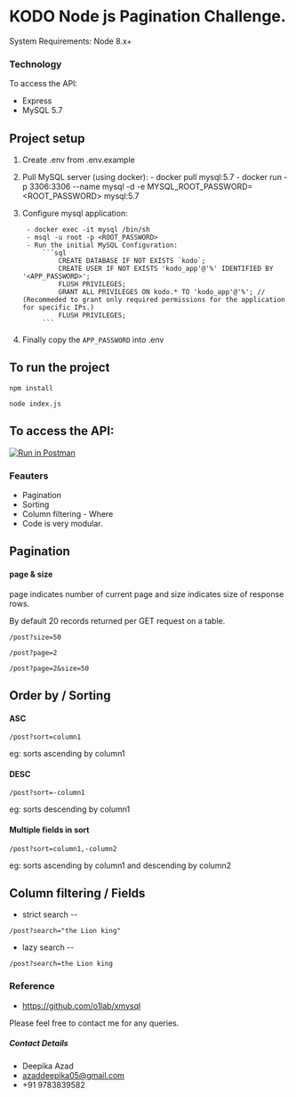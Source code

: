 # KODO Node js Pagination Challenge.

System Requirements: Node 8.x+

### Technology

To access the API:
* Express
* MySQL 5.7

## Project setup

1. Create .env from .env.example

2. Pull MySQL server (using docker):
        - docker pull mysql:5.7
        - docker run -p 3306:3306 --name mysql -d -e MYSQL_ROOT_PASSWORD=<ROOT_PASSWORD> mysql:5.7
        
3. Configure mysql application:

        - docker exec -it mysql /bin/sh
        - msql -u root -p <ROOT_PASSWORD>
        - Run the initial MySQL Configuration:
            ```sql
                CREATE DATABASE IF NOT EXISTS `kodo`;
                CREATE USER IF NOT EXISTS 'kodo_app'@'%' IDENTIFIED BY '<APP_PASSWORD>';
                FLUSH PRIVILEGES;
                GRANT ALL PRIVILEGES ON kodo.* TO 'kodo_app'@'%'; // (Recommeded to grant only required permissions for the application for specific IPs.)
                FLUSH PRIVILEGES;
            ```
4. Finally copy the `APP_PASSWORD` into .env

## To run the project

```
npm install
```
```
node index.js
```

## To access the API:

[![Run in Postman](https://run.pstmn.io/button.svg)](https://app.getpostman.com/run-collection/7c564623edfe3ad6f149)

### Feauters

- Pagination
- Sorting
- Column filtering - Where
- Code is very modular.

## Pagination

#### page & size 
page indicates number of current page and size indicates size of response rows.

By default 20 records returned per GET request on a table.

```
/post?size=50
```
```
/post?page=2
```
```
/post?page=2&size=50
```

## Order by / Sorting 

#### ASC
```
/post?sort=column1
```
eg: sorts ascending by column1

#### DESC

```
/post?sort=-column1
```
eg: sorts descending by column1

#### Multiple fields in sort 

```
/post?sort=column1,-column2
```
eg: sorts ascending by column1 and descending by column2

## Column filtering / Fields
- strict search -- 
```
/post?search="the Lion king"
```
- lazy search -- 
```
/post?search=the Lion king
```

### Reference
- https://github.com/o1lab/xmysql


Please feel free to contact me for any queries.

##### Contact Details

* Deepika Azad
* azaddeepika05@gmail.com
* +91 9783839582‬

